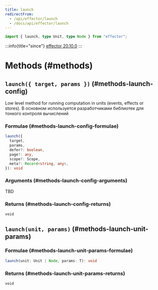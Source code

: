 ```yaml
---
title: launch
redirectFrom:
  - /api/effector/launch
  - /docs/api/effector/launch
---
```


```ts
import { launch, type Unit, type Node } from "effector";
```

:::info{title="since"}
[effector 20.10.0](https://changelog.effector.dev/#effector-20-10-0)
:::

# Methods (#methods)

## `launch({ target, params })` (#methods-launch-config)

Low level method for running computation in units (events, effects or stores). В основном используется разработчиками библиотек для тонкого контроля вычислений

### Formulae (#methods-launch-config-formulae)

```ts
launch({
  target,
  params,
  defer?: boolean,
  page?: any,
  scope?: Scope,
  meta?: Record<string, any>,
}): void
```

### Arguments (#methods-launch-config-arguments)

TBD

### Returns (#methods-launch-config-returns)

`void`

## `launch(unit, params)` (#methods-launch-unit-params)

### Formulae (#methods-launch-unit-params-formulae)

```ts
launch(unit: Unit | Node, params: T): void
```

### Returns (#methods-launch-unit-params-returns)

`void`
